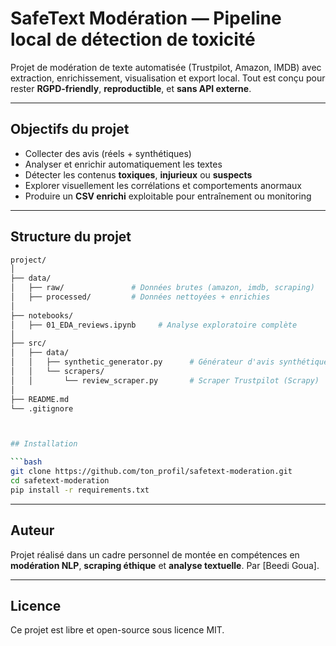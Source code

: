 
# SafeText Modération — Pipeline local de détection de toxicité

Projet de modération de texte automatisée (Trustpilot, Amazon, IMDB) avec extraction, enrichissement, visualisation et export local. Tout est conçu pour rester **RGPD-friendly**, **reproductible**, et **sans API externe**.

---

## Objectifs du projet

- Collecter des avis (réels + synthétiques)
- Analyser et enrichir automatiquement les textes
- Détecter les contenus **toxiques**, **injurieux** ou **suspects**
- Explorer visuellement les corrélations et comportements anormaux
- Produire un **CSV enrichi** exploitable pour entraînement ou monitoring

---

## Structure du projet

```bash
project/
│
├── data/
│   ├── raw/               # Données brutes (amazon, imdb, scraping)
│   ├── processed/         # Données nettoyées + enrichies
│
├── notebooks/
│   ├── 01_EDA_reviews.ipynb     # Analyse exploratoire complète
│
├── src/
│   ├── data/
│   │   ├── synthetic_generator.py      # Générateur d'avis synthétiques
│   │   └── scrapers/
│   │       └── review_scraper.py       # Scraper Trustpilot (Scrapy)
│
├── README.md
└── .gitignore



## Installation

```bash
git clone https://github.com/ton_profil/safetext-moderation.git
cd safetext-moderation
pip install -r requirements.txt
```





---

## Auteur

Projet réalisé dans un cadre personnel de montée en compétences en **modération NLP**, **scraping éthique** et **analyse textuelle**.
Par \[Beedi Goua].

---

## Licence

Ce projet est libre et open-source sous licence MIT.

```


